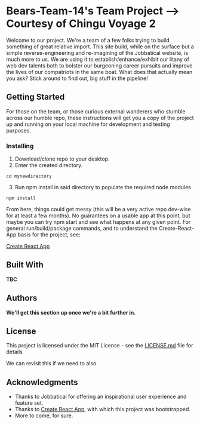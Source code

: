 # Bears-Team-14's Team Project --> Courtesy of Chingu Voyage 2

Welcome to our project. We're a team of a few folks trying to build something of great relative import. This site build, while on the surface but a simple reverse-engineering and re-imagining of the Jobbatical website, is much more to us. We are using it to establish/enhance/exhibit our litany of web dev talents both to bolster our burgeoning career pursuits and improve the lives of our compatriots in the same boat. What does that actually mean you ask? Stick around to find out, big stuff in the pipeline!

## Getting Started

For those on the team, or those curious external wanderers who stumble across our humble repo, these instructions will get you a copy of the project up and running on your local machine for development and testing purposes.

### Installing

1. Download/clone repo to your desktop.
2. Enter the created directory.
```
cd mynewdirectory
```
3. Run npm install in said directory to populate the required node modules
```
npm install
```

From here, things could get messy (this will be a very active repo dev-wise for at least a few months). No guarantees on a usable app at this point, but maybe you can try npm start and see what happens at any given point. For general run/build/package commands, and to understand the Create-React-App basis for the project, see:

[Create React App](https://github.com/facebookincubator/create-react-app)

## Built With

**TBC**

## Authors

**We'll get this section up once we're a bit further in.**

## License

This project is licensed under the MIT License - see the [LICENSE.md](LICENSE.md) file for details

We can revisit this if we need to also.

## Acknowledgments

* Thanks to Jobbatical for offering an inspirational user experience and feature set.
* Thanks to [Create React App](https://github.com/facebookincubator/create-react-app), with which this project was bootstrapped.
* More to come, for sure.

